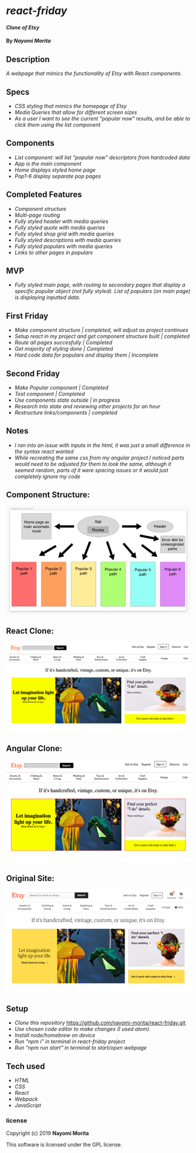 # _react-friday_

#### _Clone of Etsy_

#### By _**Nayomi Morita**_

## Description

_A webpage that mimics the functionality of Etsy with React components._

## Specs
* _CSS styling that mimics the homepage of Etsy_
* _Media Queries that allow for different screen sizes_
* _As a user I want to see the current "popular now" results, and be able to click them using the list component_

## Components
* _List component: will list "popular now" descriptors from hardcoded data_
* _App is the main component_
* _Home displays styled home page_
* _Pop1-6 display separate pop pages_

## Completed Features
* _Component structure_
* _Multi-page routing_
* _Fully styled header with media queries_
* _Fully styled quote with media queries_
* _Fully styled shop grid with media queries_
* _Fully styled descriptions with media queries_
* _Fully styled populars with media queries_
* _Links to other pages in populars_

## MVP
* _Fully styled main page, with routing to secondary pages that display a specific popular object (not fully styled). List of populars (on main page) is displaying inputted data._

## First Friday
* _Make component structure | completed, will adjust as project continues_
* _Setup react in my project and get component structure built | completed_
* _Route all pages succesfully | Completed_
* _Get majority of styling done | Completed_
* _Hard code data for populars and display them | Incomplete_

## Second Friday
* _Make Popular component | Completed_
* _Test component | Completed_
* _Use components state outside | in progress_
* _Research into state and reviewing other projects for an hour_
* _Restructure links/components | completed_

## Notes
* _I ran into an issue with inputs in the html, it was just a small difference in the syntax react wanted_
* _While recreating the same css from my angular project I noticed parts would need to be adjusted for them to look the same, although it seemed random, parts of it were spacing issues or it would just completely ignore my code_

## Component Structure:

![](./src/assets/images/component.png)

## React Clone:

![](./src/assets/images/react.png)

## Angular Clone:

![](./src/assets/images/clone.png)

## Original Site:

![](./src/assets/images/site.png)

## Setup
* _Clone this repository_
https://github.com/nayomi-morita/react-friday.git
* _Use chosen code editor to make changes (I used atom)._
* _Install node/homebrew on device_
* _Run "npm i" in terminal in react-friday project_
* _Run "npm run start" in terminal to start/open webpage_

## Tech used
* _HTML_
* _CSS_
* _React_
* _Webpack_
* _JavaScript_

### license

Copyright (c) 2019 **Nayomi Morita**

This software is licensed under the GPL license.
